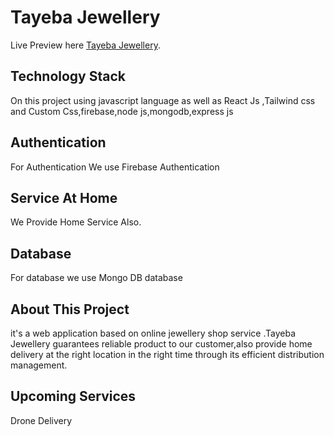 # Tayeba Jewellery

Live Preview here [Tayeba Jewellery](https://tayeba-a4440.web.app/).

## Technology Stack

On this project using javascript language as well as React Js ,Tailwind css and Custom Css,firebase,node js,mongodb,express js

## Authentication

For Authentication We use Firebase Authentication

## Service At Home

We Provide Home Service Also.

## Database

For database we use Mongo DB database

## About This Project

it's a web application based on online jewellery shop service .Tayeba Jewellery guarantees reliable product to our customer,also provide home delivery at the right location in the right time through its efficient distribution management.

## Upcoming Services

Drone Delivery

